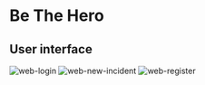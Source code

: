 
# Be The Hero

## User interface
![web-login](https://github.com/luucasmorato/be-the-hero-application/blob/master/layouts/web-login.png)
![web-new-incident](https://github.com/luucasmorato/be-the-hero-application/blob/master/layouts/web-new-incident.png)
![web-register](https://github.com/luucasmorato/be-the-hero-application/blob/master/layouts/web-register.png)

